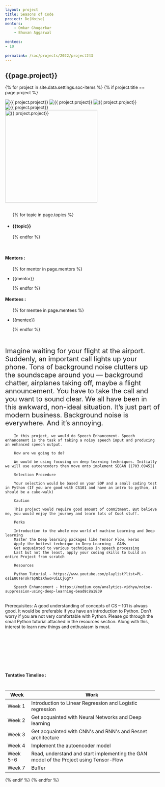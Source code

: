 ```yaml
---
layout: project
title: Seasons of Code
project: De(Noise)
mentors:
    - Omkar Ghugarkar
    - Bhuvan Aggarwal   
    
mentees:
- 10   
    
permalink: /soc/projects/2022/project243
---
```


<h2 class="display1 m-3 p-3 text-center project-title">{{page.project}}</h2>

{% for project in site.data.settings.soc-items %}
{% if project.title == page.project %}

<div class ="img-soc d-block"> 
    <img src="{{ site.baseurl }}/{{ project.image }}" alt="{{ project.project}}" class="image-1">
    <img src="{{ site.baseurl }}/{{ project.image }}" alt="{{ project.project}}" class="image-2">
    <img src="{{ site.baseurl }}/{{ project.image }}" alt="{{ project.project}}" class="image-3">
    <img src="{{ site.baseurl }}/{{ project.image }}" alt="{{ project.project}}" class="image-4">
</div>
<div class = "mobile-img-soc">
  <img src="{{ site.baseurl }}/{{ project.image }}"  width = "300" height="300" alt="{{ project.project}}" class="border rounded">
  </div>
<div >
    <br>
    <ul>
        {% for topic in page.topics %}
        <li><h4 class="text-primary text-center topics">{{topic}}</h4></li>
        {% endfor %}
    </ul>
    <br>
    <h4 class="display3  ">Mentors :</h4> 
    <ul>
        {% for mentor in page.mentors %}
        <li><p class="lead">{{mentor}}</p></li>
        {% endfor %}
    </ul>
    <h4 class="display3  ">Mentees :</h4> 
    <ul>
        {% for mentee in page.mentees %}
        <li><p class="lead">{{mentee}}</p></li>
        {% endfor %}
    </ul>
</div>
<div class = "project-desc" style = "margin-bottom: 140px">
    <p class="display3" style = "font-size:22px;" >
        <br>
        Imagine waiting for your flight at the airport. Suddenly, an important call lights up your phone. Tons of background noise clutters up the soundscape around you — background chatter, airplanes taking off, maybe a flight announcement. You have to take the call and you want to sound clear. We all have been in this awkward, non-ideal situation. It’s just part of modern business. Background noise is everywhere. And it’s annoying. 

        In this project, we would do Speech Enhancement. Speech enhancement is the task of taking a noisy speech input and producing an enhanced speech output. 

        How are we going to do?

        We would be using focusing on deep learning techniques. Initially we will use autoencoders then move onto implement SEGAN (1703.09452)

        Selection Procedure

        Your selection would be based on your SOP and a small coding test in Python (If you are good with CS101 and have an intro to python, it should be a cake-walk)

        Caution

        This project would require good amount of commitment. But believe me, you would enjoy the journey and learn lots of Cool stuff.

        Perks

        Introduction to the whole new world of machine Learning and Deep learning
        Master the Deep learning packages like Tensor Flow, keras
        Apply the hottest technique in Deep Learning – GANs
        Get acquainted to various techniques in speech processing
        Last but not the least, apply your coding skills to build an entire Project from scratch

        Resources

        Python Tutorial - https://www.youtube.com/playlist?list=PL-osiE80TeTskrapNbzXhwoFUiLCjGgY7

        Speech Enhancement - https://medium.com/analytics-vidhya/noise-suppression-using-deep-learning-6ead8c8a1839 
<br>
Prerequisites:
A good understanding of concepts of CS – 101 is always good. It would be preferable if you have an introduction to Python. Don’t worry if you are not very comfortable with Python. Please go through the small Python tutorial attached in the resources section. Along with this, interest to learn new things and enthusiasm is must.
    </p>
</div>
<div class = "d-flex flex-wrap">
<div>
    <h4 class="display3" style="margin:40px 0px 40px 0px;">Tentative Timeline :</h4>
    <table class="table table-striped">
    <thead>
        <tr>
        <th>Week</th>
        <th>Work</th>
        </tr>
    </thead>
    <tbody>
    <tr>
      <td>Week 1</td>
      <td>Introduction to Linear Regression and Logistic regression</td>     
    </tr>
    <tr>
      <td>Week 2</td>
      <td>Get acquainted with Neural Networks and Deep learning</td>
    </tr>
    <tr>
      <td>Week 3</td>
      <td>Get acquainted with CNN's and RNN's and Resnet architecture</td>
    </tr>
    <tr>
      <td>Week 4</td>
      <td>Implement the autoencoder model</td>
    </tr>
    <tr>
      <td>Week 5-6</td>
      <td>Read, understand and start implementing the GAN model of the Project using Tensor-Flow</td>
    </tr>
    <tr>
      <td>Week 7</td>
      <td>Buffer<td>
    </tr>
    </tbody>
    </table>
</div>

</div>
{% endif %}
{% endfor %}
